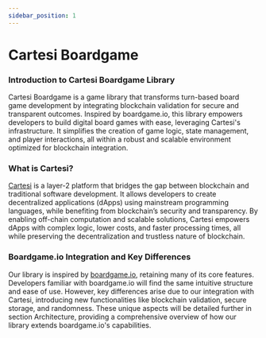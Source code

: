 ```yaml
---
sidebar_position: 1
---
```


# Cartesi Boardgame

### Introduction to Cartesi Boardgame Library

Cartesi Boardgame is a game library that transforms turn-based board game development by integrating blockchain validation for secure and transparent outcomes. Inspired by boardgame.io, this library empowers developers to build digital board games with ease, leveraging Cartesi's infrastructure. It simplifies the creation of game logic, state management, and player interactions, all within a robust and scalable environment optimized for blockchain integration.

### What is Cartesi?

[Cartesi](https://cartesi.io/) is a layer-2 platform that bridges the gap between blockchain and traditional software development. It allows developers to create decentralized applications (dApps) using mainstream programming languages, while benefiting from blockchain’s security and transparency. By enabling off-chain computation and scalable solutions, Cartesi empowers dApps with complex logic, lower costs, and faster processing times, all while preserving the decentralization and trustless nature of blockchain.

### Boardgame.io Integration and Key Differences

Our library is inspired by [boardgame.io](https://boardgame.io/documentation/#/), retaining many of its core features. Developers familiar with boardgame.io will find the same intuitive structure and ease of use. However, key differences arise due to our integration with Cartesi, introducing new functionalities like blockchain validation, secure storage, and randomness. These unique aspects will be detailed further in section Architecture, providing a comprehensive overview of how our library extends boardgame.io's capabilities.
